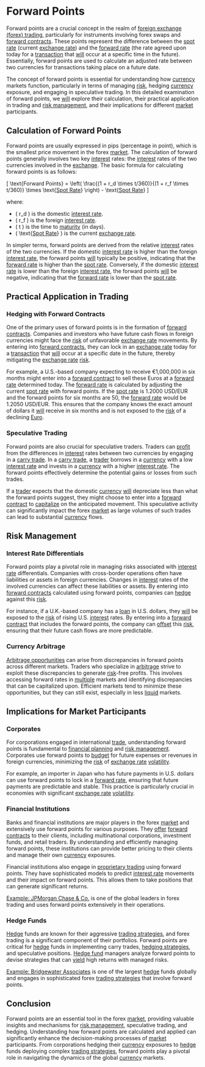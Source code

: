 # Forward Points

Forward points are a crucial concept in the realm of [foreign exchange (forex) trading](../f/foreign_exchange_(forex)_trading.md), particularly for instruments involving forex swaps and [forward contracts](../f/forward_contracts.md). These points represent the difference between the [spot rate](../s/spot_rate.md) (current [exchange rate](../e/exchange_rate.md)) and the [forward rate](../f/forward_rate.md) (the rate agreed upon today for a [transaction](../t/transaction.md) that [will](../w/will.md) occur at a specific time in the future). Essentially, forward points are used to calculate an adjusted rate between two currencies for transactions taking place on a future date.

The concept of forward points is essential for understanding how [currency](../c/currency.md) markets function, particularly in terms of managing [risk](../r/risk.md), hedging [currency](../c/currency.md) exposure, and engaging in speculative trading. In this detailed examination of forward points, we [will](../w/will.md) explore their calculation, their practical application in trading and [risk management](../r/risk_management.md), and their implications for different [market](../m/market.md) participants.

## Calculation of Forward Points

Forward points are usually expressed in pips (percentage in point), which is the smallest price movement in the forex [market](../m/market.md). The calculation of forward points generally involves two key [interest](../i/interest.md) rates: the [interest](../i/interest.md) rates of the two currencies involved in the [exchange](../e/exchange.md). The basic formula for calculating forward points is as follows:

\[ \text{Forward Points} = \left( \frac{(1 + r_d \times t/360)}{(1 + r_f \times t/360)} \times \text{[Spot Rate](../s/spot_rate.md)} \right) - \text{[Spot Rate](../s/spot_rate.md)} \]

where:
- \( r_d \) is the domestic [interest rate](../i/interest_rate.md).
- \( r_f \) is the foreign [interest rate](../i/interest_rate.md).
- \( t \) is the time to [maturity](../m/maturity.md) (in days).
- \( \text{[Spot Rate](../s/spot_rate.md)} \) is the current [exchange rate](../e/exchange_rate.md).

In simpler terms, forward points are derived from the relative [interest](../i/interest.md) rates of the two currencies. If the domestic [interest rate](../i/interest_rate.md) is higher than the foreign [interest rate](../i/interest_rate.md), the forward points [will](../w/will.md) typically be positive, indicating that the [forward rate](../f/forward_rate.md) is higher than the [spot rate](../s/spot_rate.md). Conversely, if the domestic [interest rate](../i/interest_rate.md) is lower than the foreign [interest rate](../i/interest_rate.md), the forward points [will](../w/will.md) be negative, indicating that the [forward rate](../f/forward_rate.md) is lower than the [spot rate](../s/spot_rate.md).

## Practical Application in Trading

### Hedging with Forward Contracts

One of the primary uses of forward points is in the formation of [forward contracts](../f/forward_contracts.md). Companies and investors who have future cash flows in foreign currencies might face the [risk](../r/risk.md) of unfavorable [exchange rate](../e/exchange_rate.md) movements. By entering into [forward contracts](../f/forward_contracts.md), they can lock in an [exchange rate](../e/exchange_rate.md) today for a [transaction](../t/transaction.md) that [will](../w/will.md) occur at a specific date in the future, thereby mitigating the [exchange rate](../e/exchange_rate.md) [risk](../r/risk.md).

For example, a U.S.-based company expecting to receive €1,000,000 in six months might enter into a [forward contract](../f/forward_contract.md) to sell these Euros at a [forward rate](../f/forward_rate.md) determined today. The [forward rate](../f/forward_rate.md) is calculated by adjusting the current [spot rate](../s/spot_rate.md) with forward points. If the [spot rate](../s/spot_rate.md) is 1.2000 USD/EUR and the forward points for six months are 50, the [forward rate](../f/forward_rate.md) would be 1.2050 USD/EUR. This ensures that the company knows the exact amount of dollars it [will](../w/will.md) receive in six months and is not exposed to the [risk](../r/risk.md) of a declining [Euro](../e/euro.md).

### Speculative Trading

Forward points are also crucial for speculative traders. Traders can [profit](../p/profit.md) from the differences in [interest](../i/interest.md) rates between two currencies by engaging in a [carry trade](../c/carry_trade.md). In a [carry trade](../c/carry_trade.md), a [trader](../t/trader.md) borrows in a [currency](../c/currency.md) with a low [interest rate](../i/interest_rate.md) and invests in a [currency](../c/currency.md) with a higher [interest rate](../i/interest_rate.md). The forward points effectively determine the potential gains or losses from such trades.

If a [trader](../t/trader.md) expects that the domestic [currency](../c/currency.md) [will](../w/will.md) depreciate less than what the forward points suggest, they might choose to enter into a [forward contract](../f/forward_contract.md) to [capitalize](../c/capitalize.md) on the anticipated movement. This speculative activity can significantly impact the forex [market](../m/market.md) as large volumes of such trades can lead to substantial [currency](../c/currency.md) flows.

## Risk Management

### Interest Rate Differentials

Forward points play a pivotal role in managing risks associated with [interest rate](../i/interest_rate.md) differentials. Companies with cross-border operations often have liabilities or assets in foreign currencies. Changes in [interest](../i/interest.md) rates of the involved currencies can affect these liabilities or assets. By entering into [forward contracts](../f/forward_contracts.md) calculated using forward points, companies can [hedge](../h/hedge.md) against this [risk](../r/risk.md).

For instance, if a U.K.-based company has a [loan](../l/loan.md) in U.S. dollars, they [will](../w/will.md) be exposed to the [risk](../r/risk.md) of rising U.S. [interest](../i/interest.md) rates. By entering into a [forward contract](../f/forward_contract.md) that includes the forward points, the company can [offset](../o/offset.md) this [risk](../r/risk.md), ensuring that their future cash flows are more predictable.

### Currency Arbitrage

[Arbitrage opportunities](../a/arbitrage_opportunities.md) can arise from discrepancies in forward points across different markets. Traders who specialize in [arbitrage](../a/arbitrage.md) strive to exploit these discrepancies to generate [risk](../r/risk.md)-free profits. This involves accessing forward rates in [multiple](../m/multiple.md) markets and identifying discrepancies that can be capitalized upon. Efficient markets tend to minimize these opportunities, but they can still exist, especially in less [liquid](../l/liquid.md) markets.

## Implications for Market Participants

### Corporates

For corporations engaged in international [trade](../t/trade.md), understanding forward points is fundamental to [financial planning](../f/financial_planning.md) and [risk management](../r/risk_management.md). Corporates use forward points to [budget](../b/budget.md) for future expenses or revenues in foreign currencies, minimizing the [risk](../r/risk.md) of [exchange rate](../e/exchange_rate.md) [volatility](../v/volatility.md).

For example, an importer in Japan who has future payments in U.S. dollars can use forward points to lock in a [forward rate](../f/forward_rate.md), ensuring that future payments are predictable and stable. This practice is particularly crucial in economies with significant [exchange rate](../e/exchange_rate.md) [volatility](../v/volatility.md).

### Financial Institutions

Banks and financial institutions are major players in the forex [market](../m/market.md) and extensively use forward points for various purposes. They [offer](../o/offer.md) [forward contracts](../f/forward_contracts.md) to their clients, including multinational corporations, investment funds, and retail traders. By understanding and efficiently managing forward points, these institutions can provide better pricing to their clients and manage their own [currency](../c/currency.md) exposures.

Financial institutions also engage in [proprietary trading](../p/proprietary_trading.md) using forward points. They have sophisticated models to predict [interest rate](../i/interest_rate.md) movements and their impact on forward points. This allows them to take positions that can generate significant returns.

[Example: JPMorgan Chase & Co.](https://www.jpmorganchase.com) is one of the global leaders in forex trading and uses forward points extensively in their operations.

### Hedge Funds

[Hedge](../h/hedge.md) funds are known for their aggressive [trading strategies](../t/trading_strategies.md), and forex trading is a significant component of their portfolios. Forward points are critical for [hedge](../h/hedge.md) funds in implementing carry trades, [hedging strategies](../h/hedging_strategies.md), and speculative positions. [Hedge fund](../h/hedge_fund.md) managers analyze forward points to devise strategies that can [yield](../y/yield.md) high returns with managed risks.

[Example: Bridgewater Associates](https://www.bridgewater.com) is one of the largest [hedge](../h/hedge.md) funds globally and engages in sophisticated forex [trading strategies](../t/trading_strategies.md) that involve forward points.

## Conclusion

Forward points are an essential tool in the forex [market](../m/market.md), providing valuable insights and mechanisms for [risk management](../r/risk_management.md), speculative trading, and hedging. Understanding how forward points are calculated and applied can significantly enhance the decision-making processes of [market](../m/market.md) participants. From corporations hedging their [currency](../c/currency.md) exposures to [hedge](../h/hedge.md) funds deploying complex [trading strategies](../t/trading_strategies.md), forward points play a pivotal role in navigating the dynamics of the global [currency](../c/currency.md) markets.